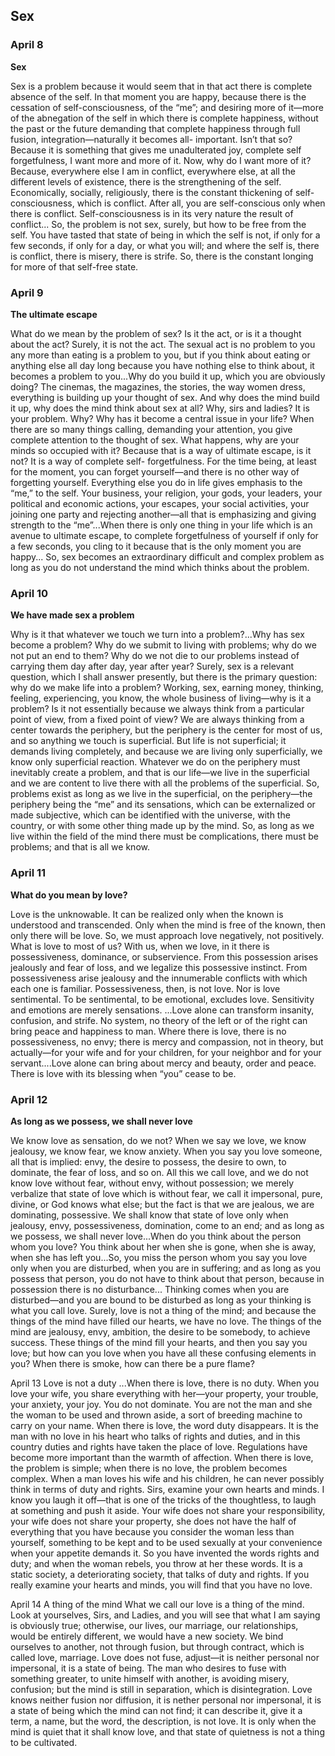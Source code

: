 ## Sex

### April 8

**Sex**

Sex is a problem because it would seem that in that act there is complete absence of the self. In that moment you are happy, because there is the cessation of self-consciousness, of the “me”; and desiring more of it—more of the abnegation of the self in which there is complete happiness, without the past or the future demanding that complete happiness through full fusion, integration—naturally it becomes all- important. Isn’t that so? Because it is something that gives me unadulterated joy, complete self forgetfulness, I want more and more of it. Now, why do I want more of it? Because, everywhere else I am in conflict, everywhere else, at all the different levels of existence, there is the strengthening of the self. Economically, socially, religiously, there is the constant thickening of self-consciousness, which is conflict. After all, you are self-conscious only when there is conflict. Self-consciousness is in its very nature the result of conflict...
So, the problem is not sex, surely, but how to be free from the self. You have tasted that state of being in which the self is not, if only for a few seconds, if only for a day, or what you will; and where the self is, there is conflict, there is misery, there is strife. So, there is the constant longing for more of that self-free state.

### April 9

**The ultimate escape**

What do we mean by the problem of sex? Is it the act, or is it a thought about the act? Surely, it is not the act. The sexual act is no problem to you any more than eating is a problem to you, but if you think about eating or anything else all day long because you have nothing else to think about, it becomes a problem to you...Why do you build it up, which you are obviously doing? The cinemas, the magazines, the stories, the way women dress, everything is building up your thought of sex. And why does the mind build it up, why does the mind think about sex at all? Why, sirs and ladies? It is your problem. Why? Why has it become a central issue in your life? When there are so many things calling, demanding your attention, you give complete attention to the thought of sex. What happens, why are your minds so occupied with it? Because that is a way of ultimate escape, is it not? It is a way of complete self- forgetfulness. For the time being, at least for the moment, you can forget yourself—and there is no other way of forgetting yourself. Everything else you do in life gives emphasis to the “me,” to the self. Your business, your religion, your gods, your leaders, your political and economic actions, your escapes, your social activities, your joining one party and rejecting another—all that is emphasizing and giving strength to the “me”...When there is only one thing in your life which is an avenue to ultimate escape, to complete forgetfulness of yourself if only for a few seconds, you cling to it because that is the only moment you are happy...
So, sex becomes an extraordinary difficult and complex problem as long as you do not understand the mind which thinks about the problem.

### April 10

**We have made sex a problem**

Why is it that whatever we touch we turn into a problem?...Why has sex become a problem? Why do we submit to living with problems; why do we not put an end to them? Why do we not die to our problems instead of carrying them day after day, year after year? Surely, sex is a relevant question, which I shall answer presently, but there is the primary question: why do we make life into a problem? Working, sex, earning money, thinking, feeling, experiencing, you know, the whole business of living—why is it a problem? Is it not essentially because we always think from a particular point of view, from a fixed point of view? We are always thinking from a center towards the periphery, but the periphery is the center for most of us, and so anything we touch is superficial. But life is not superficial; it demands living completely, and because we are living only superficially, we know only superficial reaction. Whatever we do on the periphery must inevitably create a problem, and that is our life—we live in the superficial and we are content to live there with all the problems of the superficial. So, problems exist as long as we live in the superficial, on the periphery—the periphery being the “me” and its sensations, which can be externalized or made subjective, which can be identified with the universe, with the country, or with some other thing made up by the mind. So, as long as we live within the field of the mind there must be complications, there must be problems; and that is all we know.

### April 11

**What do you mean by love?**

Love is the unknowable. It can be realized only when the known is understood and transcended. Only when the mind is free of the known, then only there will be love. So, we must approach love negatively, not positively.
What is love to most of us? With us, when we love, in it there is possessiveness, dominance, or subservience. From this possession arises jealously and fear of loss, and we legalize this possessive instinct. From possessiveness arise jealousy and the innumerable conflicts with which each one is familiar. Possessiveness, then, is not love. Nor is love sentimental. To be sentimental, to be emotional, excludes love. Sensitivity and emotions are merely sensations.
...Love alone can transform insanity, confusion, and strife. No system, no theory of the left or of the right can bring peace and happiness to man. Where there is love, there is no possessiveness, no envy; there is mercy and compassion, not in theory, but actually—for your wife and for your children, for your neighbor and for your servant....Love alone can bring about mercy and beauty, order and peace. There is love with its blessing when “you” cease to be.

### April 12

**As long as we possess, we shall never love**

We know love as sensation, do we not? When we say we love, we know jealousy, we know fear, we know anxiety. When you say you love someone, all that is implied: envy, the desire to possess, the desire to own, to dominate, the fear of loss, and so on. All this we call love, and we do not know love without fear, without envy, without possession; we merely verbalize that state of love which is without fear, we call it impersonal, pure, divine, or God knows what else; but the fact is that we are jealous, we are dominating, possessive. We shall know that state of love only when jealousy, envy, possessiveness, domination, come to an end; and as long as we possess, we shall never love...When do you think about the person whom you love? You think about her when she is gone, when she is away, when she has left you...So, you miss the person whom you say you love only when you are disturbed, when you are in suffering; and as long as you possess that person, you do not have to think about that person, because in possession there is no disturbance...
Thinking comes when you are disturbed—and you are bound to be disturbed as long as your thinking is what you call love. Surely, love is not a thing of the mind; and because the things of the mind have filled our hearts, we have no love. The things of the mind are jealousy, envy, ambition, the desire to be somebody, to achieve success. These things of the mind fill your hearts, and then you say you love; but how can you love when you have all these confusing elements in you? When there is smoke, how can there be a pure flame?

April 13
Love is not a duty
...When there is love, there is no duty. When you love your wife, you share everything with her—your property, your trouble, your anxiety, your joy. You do not dominate. You are not the man and she the woman to be used and thrown aside, a sort of breeding machine to carry on your name. When there is love, the word duty disappears. It is the man with no love in his heart who talks of rights and duties, and in this country duties and rights have taken the place of love. Regulations have become
more important than the warmth of affection. When there is love, the problem is simple; when there is no love, the problem becomes complex. When a man loves his wife and his children, he can never possibly think in terms of duty and rights. Sirs, examine your own hearts and minds. I know you laugh it off—that is one of the tricks of the thoughtless, to laugh at something and push it aside. Your wife does not share your responsibility, your wife does not share your property, she does not have the half of everything that you have because you consider the woman less than yourself, something to be kept and to be used sexually at your convenience when your appetite demands it. So you have invented the words rights and duty; and when the woman rebels, you throw at her these words. It is a static society, a deteriorating society, that talks of duty and rights. If you really examine your hearts and minds, you will find that you have no love.

April 14
A thing of the mind
What we call our love is a thing of the mind. Look at yourselves, Sirs, and Ladies, and you will see that what I am saying is obviously true; otherwise, our lives, our marriage, our relationships, would be entirely different, we would have a new society. We bind ourselves to another, not through fusion, but through contract, which is called love, marriage. Love does not fuse, adjust—it is neither personal nor impersonal, it is a state of being. The man who desires to fuse with something greater, to unite himself with another, is avoiding misery, confusion; but the mind is still in separation, which is disintegration. Love knows neither fusion nor diffusion, it is nether personal nor impersonal, it is a state of being which the mind can not find; it can describe it, give it a term, a name, but the word, the description, is not love. It is only when the mind is quiet that it shall know love, and that state of quietness is not a thing to be cultivated.
